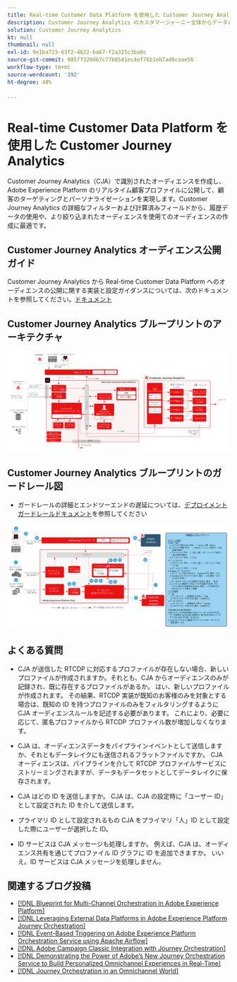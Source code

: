 ```yaml
---
title: Real-time Customer Data Platform を使用した Customer Journey Analytics
description: Customer Journey Analytics のカスタマージャーニー全体からデータと顧客行動を統合および分析し、CJA から RTCDP にオーディエンスを公開します。
solution: Customer Journey Analytics
kt: null
thumbnail: null
exl-id: 9e1ba723-63f2-4622-ba67-f2a315c3ba0c
source-git-commit: 985f7320db7c77b8541ec4ef76b1eb7ad0caae56
workflow-type: tm+mt
source-wordcount: '392'
ht-degree: 48%

---
```


# Real-time Customer Data Platform を使用した Customer Journey Analytics

Customer Journey Analytics（CJA）で識別されたオーディエンスを作成し、Adobe Experience Platform のリアルタイム顧客プロファイルに公開して、顧客のターゲティングとパーソナライゼーションを実現します。Customer Journey Analytics の詳細なフィルターおよび計算済みフィールドから、履歴データの使用や、より絞り込まれたオーディエンスを使用てのオーディエンスの作成に最適です。

## Customer Journey Analytics オーディエンス公開ガイド

Customer Journey Analytics から Real-time Customer Data Platform へのオーディエンスの公開に関する実装と設定ガイダンスについては、次のドキュメントを参照してください。[ドキュメント](https://experienceleague.adobe.com/docs/analytics-platform/using/cja-components/audiences/publish.html?lang=ja)

## Customer Journey Analytics ブループリントのアーキテクチャ

![アーキテクチャ図](assets/CJA_RTCDP.svg)

## Customer Journey Analytics ブループリントのガードレール図

* ガードレールの詳細とエンドツーエンドの遅延については、[デプロイメントガードレールドキュメント](../experience-platform/deployment/guardrails.md)を参照してください

![ガードレール図](../experience-platform/assets/CJA_guardrails.svg)

## よくある質問

* CJA が送信した RTCDP に対応するプロファイルが存在しない場合、新しいプロファイルが作成されますか。それとも、CJA からオーディエンスのみが記録され、既に存在するプロファイルがあるか。 はい、新しいプロファイルが作成されます。 その結果、RTCDP 実装が既知のお客様のみを対象とする場合は、既知の ID を持つプロファイルのみをフィルタリングするように CJA オーディエンスルールを記述する必要があります。 これにより、必要に応じて、匿名プロファイルから RTCDP プロファイル数が増加しなくなります。

* CJA は、オーディエンスデータをパイプラインイベントとして送信しますか、それともデータレイクにも送信されるフラットファイルですか。 CJA オーディエンスは、パイプラインを介して RTCDP プロファイルサービスにストリーミングされますが、データもデータセットとしてデータレイクに保存されます。

* CJA はどの ID を送信しますか。 CJA は、CJA の設定時に「ユーザー ID」として設定された ID を介して送信します。

* プライマリ ID として設定されるもの CJA をプライマリ「人」ID として設定した際にユーザーが選択した ID。

* ID サービスは CJA メッセージも処理しますか。 例えば、CJA は、オーディエンス共有を通じてプロファイル ID グラフに ID を追加できますか。 いいえ。ID サービスは CJA メッセージを処理しません。

## 関連するブログ投稿

* [[!DNL Blueprint for Multi-Channel Orchestration in Adobe Experience Platform]](https://medium.com/adobetech/blueprint-for-multi-channel-orchestration-in-adobe-experience-platform-c68317e94184)
* [[!DNL Leveraging External Data Platforms in Adobe Experience Platform Journey Orchestration]](https://medium.com/adobetech/leveraging-external-data-platforms-in-adobe-experience-platform-journey-orchestration-54fc6134fe17)
* [[!DNL Event-Based Triggering on Adobe Experience Platform Orchestration Service using Apache Airflow]](https://medium.com/adobetech/event-based-triggering-on-adobe-experience-platform-orchestration-service-using-apache-airflow-8607b28251f1)
* [[!DNL Adobe Campaign Classic Integration with Journey Orchestration]](https://medium.com/adobetech/adobe-campaign-classic-integration-with-journey-orchestration-ae577653281)
* [[!DNL Demonstrating the Power of Adobe’s New Journey Orchestration Service to Build Personalized Omnichannel Experiences in Real-Time]](https://medium.com/adobetech/demonstrating-the-power-of-adobes-new-journey-orchestration-service-to-build-personalized-aa60d88cd34)
* [[!DNL Journey Orchestration in an Omnichannel World]](https://medium.com/adobetech/journey-orchestration-in-an-omnichannel-world-3a2d32d556d9)
